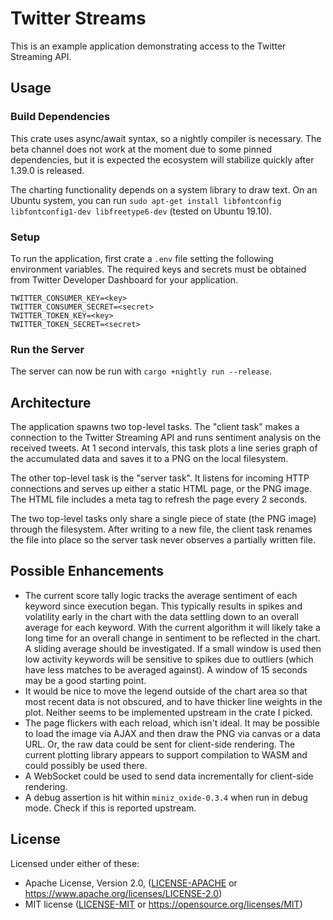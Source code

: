# Twitter Streams

This is an example application demonstrating access to the Twitter Streaming API.

## Usage

### Build Dependencies

This crate uses async/await syntax, so a nightly compiler is necessary.  The beta channel does not
work at the moment due to some pinned dependencies, but it is expected the ecosystem will stabilize
quickly after 1.39.0 is released.

The charting functionality depends on a system library to draw text.  On an Ubuntu system, you can
run `sudo apt-get install libfontconfig libfontconfig1-dev libfreetype6-dev` (tested on Ubuntu
19.10).

### Setup

To run the application, first crate a `.env` file setting the following environment variables.
The required keys and secrets must be obtained from Twitter Developer Dashboard for your
application.

```
TWITTER_CONSUMER_KEY=<key>
TWITTER_CONSUMER_SECRET=<secret>
TWITTER_TOKEN_KEY=<key>
TWITTER_TOKEN_SECRET=<secret>
```

### Run the Server

The server can now be run with `cargo +nightly run --release`.

## Architecture

The application spawns two top-level tasks.  The "client task" makes a connection to the Twitter
Streaming API and runs sentiment analysis on the received tweets.  At 1 second intervals, this task
plots a line series graph of the accumulated data and saves it to a PNG on the local filesystem.

The other top-level task is the "server task".  It listens for incoming HTTP connections and serves
up either a static HTML page, or the PNG image.  The HTML file includes a meta tag to refresh the
page every 2 seconds.

The two top-level tasks only share a single piece of state (the PNG image) through the filesystem.
After writing to a new file, the client task renames the file into place so the server task never
observes a partially written file.

## Possible Enhancements

* The current score tally logic tracks the average sentiment of each keyword since execution began.
  This typically results in spikes and volatility early in the chart with the data settling down to
  an overall average for each keyword.  With the current algorithm it will likely take a long time
  for an overall change in sentiment to be reflected in the chart.  A sliding average should be
  investigated.  If a small window is used then low activity keywords will be sensitive to spikes
  due to outliers (which have less matches to be averaged against).  A window of 15 seconds may be
  a good starting point.
* It would be nice to move the legend outside of the chart area so that most recent data is not
  obscured, and to have thicker line weights in the plot.  Neither seems to be implemented upstream
  in the crate I picked.
* The page flickers with each reload, which isn't ideal.  It may be possible to load the image via
  AJAX and then draw the PNG via canvas or a data URL.  Or, the raw data could be sent for
  client-side rendering.  The current plotting library appears to support compilation to WASM and
  could possibly be used there.
* A WebSocket could be used to send data incrementally for client-side rendering.
* A debug assertion is hit within `miniz_oxide-0.3.4` when run in debug mode.  Check if this is
  reported upstream.

## License

Licensed under either of these:

 * Apache License, Version 2.0, ([LICENSE-APACHE](LICENSE-APACHE) or
   https://www.apache.org/licenses/LICENSE-2.0)
 * MIT license ([LICENSE-MIT](LICENSE-MIT) or
   https://opensource.org/licenses/MIT)
